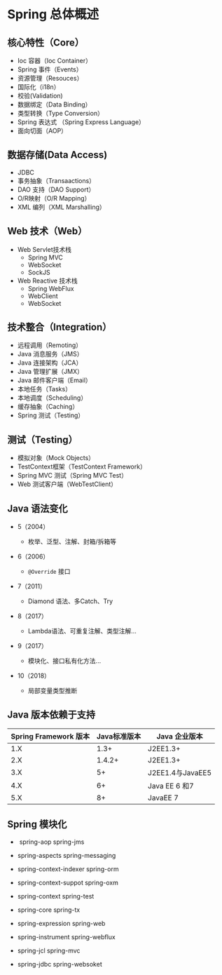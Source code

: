 # Spring 总体概述



## 核心特性（Core）

- Ioc 容器（Ioc Container）
- Spring 事件（Events）
- 资源管理（Resouces）
- 国际化（i18n）
- 校验(Validation)
- 数据绑定（Data Binding）
- 类型转换（Type Conversion）
- Spring 表达式 （Spring Express Language）
- 面向切面（AOP）

## 数据存储(Data Access)

- JDBC 
- 事务抽象（Transaactions）
- DAO 支持（DAO Support）
- O/R映射（O/R Mapping）
- XML 编列（XML Marshalling）

## Web 技术（Web）

- Web Servlet技术栈
  - Spring MVC
  - WebSocket
  - SockJS
- Web Reactive 技术栈
  - Spring WebFlux
  - WebClient
  - WebSocket

## 技术整合（Integration）

- 远程调用（Remoting）
- Java 消息服务（JMS）
- Java 连接架构（JCA）
- Java 管理扩展（JMX）
- Java 邮件客户端（Email）
- 本地任务（Tasks）
- 本地调度（Scheduling）
- 缓存抽象（Caching）
- Spring 测试（Testing）

## 测试（Testing）

- 模拟对象（Mock Objects）
- TestContext框架（TestContext Framework）
- Spring MVC 测试（Spring MVC Test）
- Web 测试客户端（WebTestClient）

## Java 语法变化

- 5（2004）
  - 枚举、泛型、注解、封箱/拆箱等

- 6（2006）
  - `@Override` 接口
- 7（2011）
  - Diamond 语法、多Catch、Try
- 8（2017）
  - Lambda语法、可重复注解、类型注解...
- 9（2017）
  - 模块化、接口私有化方法...
- 10（2018）
  - 局部变量类型推断

## Java 版本依赖于支持

| Spring Framework 版本 | Java标准版本 | Java 企业版本    |
| --------------------- | ------------ | ---------------- |
| 1.X                   | 1.3+         | J2EE1.3+         |
| 2.X                   | 1.4.2+       | J2EE1.3+         |
| 3.X                   | 5+           | J2EE1.4与JavaEE5 |
| 4.X                   | 6+           | Java EE 6 和7    |
| 5.X                   | 8+           | JavaEE 7         |

## Spring 模块化

- ​	spring-aop                                                           spring-jms

- spring-aspects                              						  spring-messaging

  

- spring-context-indexer                                           spring-orm

  

- spring-context-suppot                  				         spring-oxm

  

- spring-context                                                        spring-test

  

- spring-core                                                             spring-tx

  

- spring-expression                                                  spring-web

  

- spring-instrument                                                  spring-webflux

  

- spring-jcl                                                               spring-mvc

  

- spring-jdbc                                                           spring-websoket

